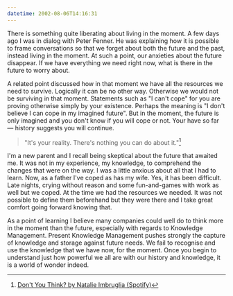 ```yaml
---
datetime: 2002-08-06T14:16:31
---
```

There is something quite liberating about living in the moment. A few days ago I was in dialog with Peter Fenner. He was explaining how it is possible to frame conversations so that we forget about both the future and the past, instead living in the moment. At such a point, our anxieties about the future disappear. If we have everything we need right now, what is there in the future to worry about.

A related point discussed how in that moment we have all the resources we need to survive. Logically it can be no other way. Otherwise we would not be surviving in that moment. Statements such as "I can't cope" for you are proving otherwise simply by your existence. Perhaps the meaning is "I don't believe I can cope in my imagined future". But in the moment, the future is only imagined and you don't know if you will cope or not. Your have so far — history suggests you will continue.

> "It's your reality. There's nothing you can do about it."[^1] 
 
I'm a new parent and I recall being skeptical about the future that awaited me. It was not in my experience, my knowledge, to comprehend the changes that were on the way. I was a little anxious about all that I had to learn. Now, as a father I've coped as has my wife. Yes, it has been difficult. Late nights, crying without reason and some fun-and-games with work as well but we coped. At the time we had the resources we needed. It was not possible to define them beforehand but they were there and I take great comfort going forward knowing that.

As a point of learning I believe many companies could well do to think more in the moment than the future, especially with regards to Knowledge Management. Present Knowledge Management pushes strongly the capture of knowledge and storage against future needs. We fail to recognise and use the knowledge that we have now, for the moment. Once you begin to understand just how powerful we all are with our history and knowledge, it is a world of wonder indeed.

[^1]: [Don't You Think? by Natalie Imbruglia (Spotify)](https://open.spotify.com/track/1k7TGEMNVQm4bPbzuAgc7g?si=2902f6104b634f90)